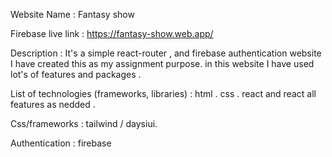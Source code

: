 Website Name : Fantasy show


Firebase live link : https://fantasy-show.web.app/


Description : It's a simple react-router ,  and firebase authentication website I have created this as my assignment purpose. in this website I have used lot's of features and packages .


List of technologies (frameworks, libraries) : html . css . react and react all features as nedded .

Css/frameworks : tailwind / daysiui.

Authentication : firebase 